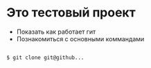 # Это тестовый проект 

+ Показать как работает гит
+ Познакомиться с основными коммандами

```bash

$ git clone git@github...

```
